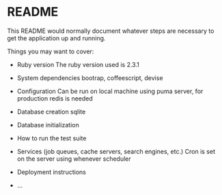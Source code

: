 # README

This README would normally document whatever steps are necessary to get the
application up and running.

Things you may want to cover:

* Ruby version
The ruby version used is 2.3.1

* System dependencies
bootrap, coffeescript, devise

* Configuration
Can be run on local machine using puma server, for production redis is needed

* Database creation
sqlite

* Database initialization

* How to run the test suite

* Services (job queues, cache servers, search engines, etc.)
Cron is set on the server using whenever scheduler

* Deployment instructions

* ...
